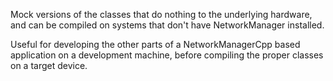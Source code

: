Mock versions of the classes that do nothing to the underlying hardware, and can be compiled on
systems that don't have NetworkManager installed.

Useful for developing the other parts of a NetworkManagerCpp based application on a development
machine, before compiling the proper classes on a target device.
